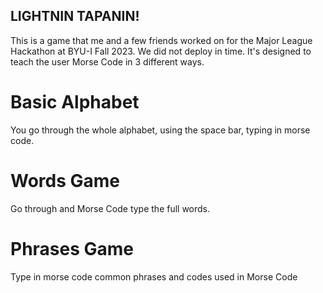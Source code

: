 ## LIGHTNIN TAPANIN!
This is a game that me and a few friends worked on for the Major League Hackathon at BYU-I Fall 2023. We did not deploy in time.
It's designed to teach the user Morse Code in 3 different ways. 


# Basic Alphabet
You go through the whole alphabet, using the space bar, typing in morse code. 

# Words Game
Go through and Morse Code type the full words.

# Phrases Game
Type in morse code common phrases and codes used in Morse Code
